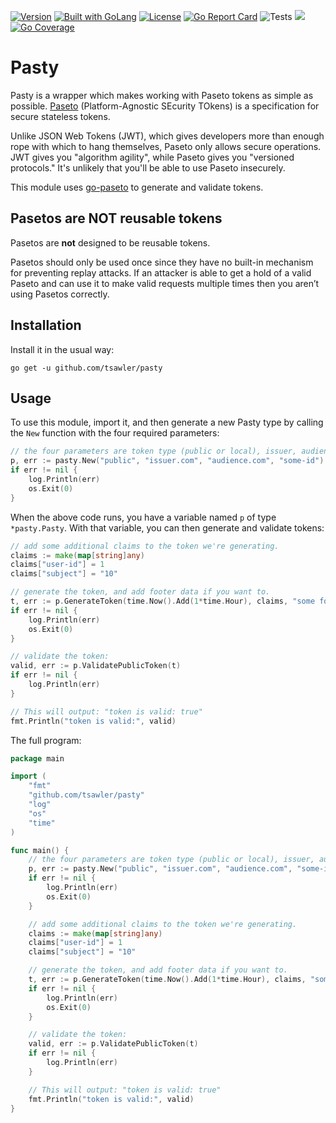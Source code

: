 [![Version](https://img.shields.io/badge/goversion-1.20.x-blue.svg)](https://golang.org)
<a href="https://golang.org"><img src="https://img.shields.io/badge/powered_by-Go-3362c2.svg?style=flat-square" alt="Built with GoLang"></a>
[![License](http://img.shields.io/badge/license-mit-blue.svg?style=flat-square)](https://raw.githubusercontent.com/tsawler/pasty/master/LICENSE)
[![Go Report Card](https://goreportcard.com/badge/github.com/tsawler/pasty)](https://goreportcard.com/report/github.com/tsawler/pasty)
![Tests](https://github.com/tsawler/pasty/actions/workflows/tests.yml/badge.svg)
<a href="https://pkg.go.dev/github.com/tsawler/pasty"><img src="https://img.shields.io/badge/godoc-reference-%23007d9c.svg"></a>
[![Go Coverage](https://github.com/tsawler/pasty/wiki/coverage.svg)](https://raw.githack.com/wiki/tsawler/pasty/coverage.html)


# Pasty

Pasty is a wrapper which makes working with Paseto tokens as simple as
possible. [Paseto](https://github.com/paragonie/paseto) (Platform-Agnostic SEcurity TOkens) is a specification for
secure stateless tokens.

Unlike JSON Web Tokens (JWT), which gives developers more than enough rope with which to hang themselves, Paseto only
allows secure operations. JWT gives you "algorithm agility", while Paseto gives you "versioned protocols." It's
unlikely that you'll be able to use Paseto insecurely.

This module uses [go-paseto](https://github.com/aidantwoods/go-paseto) to generate and validate tokens.

## Pasetos are NOT reusable tokens

Pasetos are **not** designed to be reusable tokens.

Pasetos should only be used once since they have no built-in mechanism for preventing replay attacks. If an attacker is
able to get a hold of a valid Paseto and can use it to make valid requests multiple times then you aren’t using Pasetos
correctly.

## Installation

Install it in the usual way:

```
go get -u github.com/tsawler/pasty
```

## Usage

To use this module, import it, and then generate a new Pasty type by calling the `New` function with the four
required parameters:

```go
// the four parameters are token type (public or local), issuer, audience, and identifier.
p, err := pasty.New("public", "issuer.com", "audience.com", "some-id")
if err != nil {
    log.Println(err)
    os.Exit(0)
}
```

When the above code runs, you have a variable named `p` of type `*pasty.Pasty`. With that variable, you can then 
generate and validate tokens:

```go
// add some additional claims to the token we're generating.
claims := make(map[string]any)
claims["user-id"] = 1
claims["subject"] = "10"

// generate the token, and add footer data if you want to.
t, err := p.GenerateToken(time.Now().Add(1*time.Hour), claims, "some footer data")
if err != nil {
    log.Println(err)
    os.Exit(0)
}

// validate the token:
valid, err := p.ValidatePublicToken(t)
if err != nil {
    log.Println(err)
}

// This will output: "token is valid: true"
fmt.Println("token is valid:", valid)
```

The full program:

```go
package main

import (
	"fmt"
	"github.com/tsawler/pasty"
	"log"
	"os"
	"time"
)

func main() {
	// the four parameters are token type (public or local), issuer, audience, and identifier.
	p, err := pasty.New("public", "issuer.com", "audience.com", "some-id")
	if err != nil {
		log.Println(err)
		os.Exit(0)
	}

	// add some additional claims to the token we're generating.
	claims := make(map[string]any)
	claims["user-id"] = 1
	claims["subject"] = "10"

	// generate the token, and add footer data if you want to.
	t, err := p.GenerateToken(time.Now().Add(1*time.Hour), claims, "some footer data")
	if err != nil {
		log.Println(err)
		os.Exit(0)
	}

	// validate the token:
	valid, err := p.ValidatePublicToken(t)
	if err != nil {
		log.Println(err)
	}

	// This will output: "token is valid: true"
	fmt.Println("token is valid:", valid)
}
```